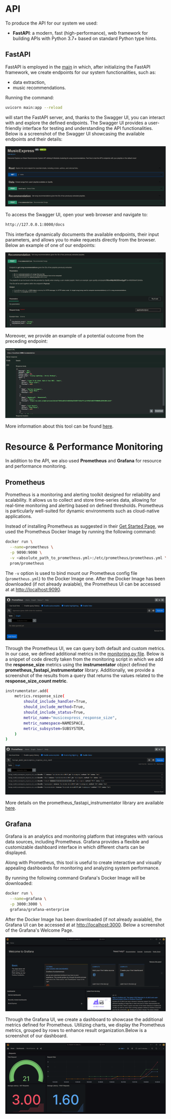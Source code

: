 # API

To produce the API for our system we used:

- **FastAPI**: a modern, fast (high-performance), web framework for building APIs with Python 3.7+ based on standard Python type hints.

## FastAPI

FastAPI is employed in the [main](../main.py) in which, after initializing the FastAPI framework, we create endpoints for our system functionalities, such as:

- data extraction,
- music recommendations.

Running the command:

```bash
uvicorn main:app --reload
```

will start the FastAPI server, and, thanks to the Swagger UI, you can interact with and explore the defined endpoints. The Swagger UI provides a user-friendly interface for testing and understanding the API functionalities. Below is a screenshot of the Swagger UI showcasing the available endpoints and their details:

![plot](/figures/fastapi_swagger.png?raw=true)

To access the Swagger UI, open your web browser and navigate to:

```bash
http://127.0.0.1:8000/docs
```

This interface dynamically documents the available endpoints, their input parameters, and allows you to make requests directly from the browser. Below an example of one of our endpoints:

![plot](/figures/fastapi_swagger_example.png?raw=true)

Moreover, we provide an example of a potential outcome from the preceding endpoint:

![plot](/figures/fastapi_swagger_result_example.png?raw=true)

More information about this tool can be found [here](https://fastapi.tiangolo.com/).

# Resource & Performance Monitoring

In addition to the API, we also used **Prometheus** and **Grafana** for resource and performance monitoring.

## Prometheus

Prometheus is a monitoring and alerting toolkit designed for reliability and scalability. It allows us to collect and store time-series data, allowing for real-time monitoring and alerting based on defined thresholds. Prometheus is particularly well-suited for dynamic environments such as cloud-native applications.

Instead of installing Prometheus as suggested in their [Get Started Page](https://prometheus.io/docs/prometheus/latest/getting_started/), we used the Prometheus Docker Image by running the following command:

```bash
docker run \
  --name=prometheus \
  -p 9090:9090 \
  -v <absolute_path_to_prometheus.yml>:/etc/prometheus/prometheus.yml \
  prom/prometheus
```

The `-v` option is used to bind mount our Prometheus config file (`prometheus.yml`) to the Docker Image one.
After the Docker Image has been downloaded (if not already avaiable), the Prometheus UI can be accessed at at <http://localhost:9090>.

![plot](/figures/prometheus_ui_example.png?raw=true)

Through the Prometheus UI, we can query both default and custom metrics. In our case, we defined additional metrics in the [monitoring.py file](monitoring.py). Below is a snippet of code directly taken from the monitoring script in which we add the **response_size** metrics using the **instrumentator** object defined the **prometheus_fastapi_instrumentator** library. Additionally, we provide a screenshot of the results from a query that returns the values related to the **response_size_count metric**.

```bash
instrumentator.add(
    metrics.response_size(
        should_include_handler=True,
        should_include_method=True,
        should_include_status=True,
        metric_name="musicexpress_response_size",
        metric_namespace=NAMESPACE,
        metric_subsystem=SUBSYSTEM,
    )
)
```

![plot](/figures/prometheus_result_example.png?raw=true)

More details on the prometheus_fastapi_instrumentator library are available [here](https://github.com/trallnag/prometheus-fastapi-instrumentator).

## Grafana

Grafana is an analytics and monitoring platform that integrates with various data sources, including Prometheus. Grafana provides a flexible and customizable dashboard interface in which different charts can be displayed.

Along with Prometheus, this tool is useful to create interactive and visually appealing dashboards for monitoring and analyzing system performance.

By running the following command Grafana's Docker Image will be downloaded:

```bash
docker run \
  --name=grafana \
  -p 3000:3000 \
  grafana/grafana-enterprise
```

After the Docker Image has been downloaded (if not already avaiable), the Grafana UI can be accessed at at <http://localhost:3000>. Below a screenshot of the Grafana's Welcome Page.

![plot](/figures/grafana_ui_example.png?raw=true)

Through the Grafana UI, we create a dashboard to showcase the additional metrics defined for Prometheus. Utilizing charts, we display the Prometheus metrics, grouped by rows to enhance result organization.Below is a screenshot of our dashboard.

![plot](/figures/grafana_dashboard_example.png?raw=true)
